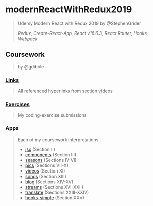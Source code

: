 # modernReactWithRedux2019
> Udemy Modern React with Redux 2019 by @StephenGrider
>
> _Redux, Create-React-App, React v16.6.3, React Router, Hooks, Webpack_

## Coursework
> by @gdibble

### [Links](https://github.com/gdibble/modernReactWithRedux2019/blob/master/Modern%20React%20with%20Redux%202019%20course%20notes.txt)
> All referenced hyperlinks from section videos


### [Exercises](https://github.com/gdibble/modernReactWithRedux2019/tree/master/exercises)
> My coding-exercise submissions

### Apps
> Each of my coursework interpretations
> - [jsx](https://github.com/gdibble/modernReactWithRedux2019/tree/master/jsx) (Section II)
> - [components](https://github.com/gdibble/modernReactWithRedux2019/tree/master/components) (Section III)
> - [seasons](https://github.com/gdibble/modernReactWithRedux2019/tree/master/seasons) (Sections IV-VI)
> - [pics](https://github.com/gdibble/modernReactWithRedux2019/tree/master/pics) (Sections VII-X)
> - [videos](https://github.com/gdibble/modernReactWithRedux2019/tree/master/videos) (Section XI)
> - [songs](https://github.com/gdibble/modernReactWithRedux2019/tree/master/songs) (Section XIII)
> - [blog](https://github.com/gdibble/modernReactWithRedux2019/tree/master/blog) (Sections XIV-XV)
> - [streams](https://github.com/gdibble/modernReactWithRedux2019/tree/master/streams) (Sections XVI-XXII)
> - [translate](https://github.com/gdibble/modernReactWithRedux2019/tree/master/translate) (Sections XXIII-XXIV)
> - [hooks-simple](https://github.com/gdibble/modernReactWithRedux2019/tree/master/hooks-simple) (Section XXV)
